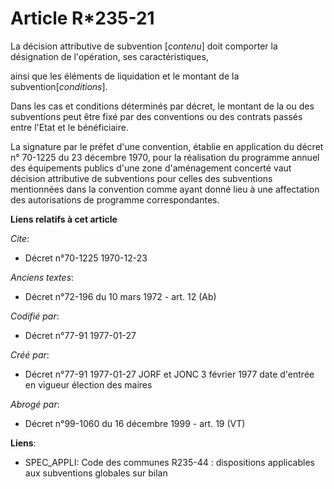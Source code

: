 # Article R*235-21

La décision attributive de subvention [*contenu*] doit comporter la désignation de l'opération, ses caractéristiques,

ainsi que les éléments de liquidation et le montant de la subvention[*conditions*].

Dans les cas et conditions déterminés par décret, le montant de la ou des subventions peut être fixé par des conventions ou
des contrats passés entre l'Etat et le bénéficiaire.

La signature par le préfet d'une convention, établie en application du décret n° 70-1225 du 23 décembre 1970, pour la
réalisation du programme annuel des équipements publics d'une zone d'aménagement concerté vaut décision attributive de
subventions pour celles des subventions mentionnées dans la convention comme ayant donné lieu à une affectation des
autorisations de programme correspondantes.

**Liens relatifs à cet article**

_Cite_:

  - Décret n°70-1225 1970-12-23

_Anciens textes_:

  - Décret n°72-196 du 10 mars 1972 - art. 12 (Ab)

_Codifié par_:

  - Décret n°77-91 1977-01-27

_Créé par_:

  - Décret n°77-91 1977-01-27 JORF et JONC 3 février 1977 date d'entrée en vigueur élection des maires

_Abrogé par_:

  - Décret n°99-1060 du 16 décembre 1999 - art. 19 (VT)

**Liens**:

  - SPEC_APPLI: Code des communes R235-44 : dispositions applicables aux subventions globales sur bilan
